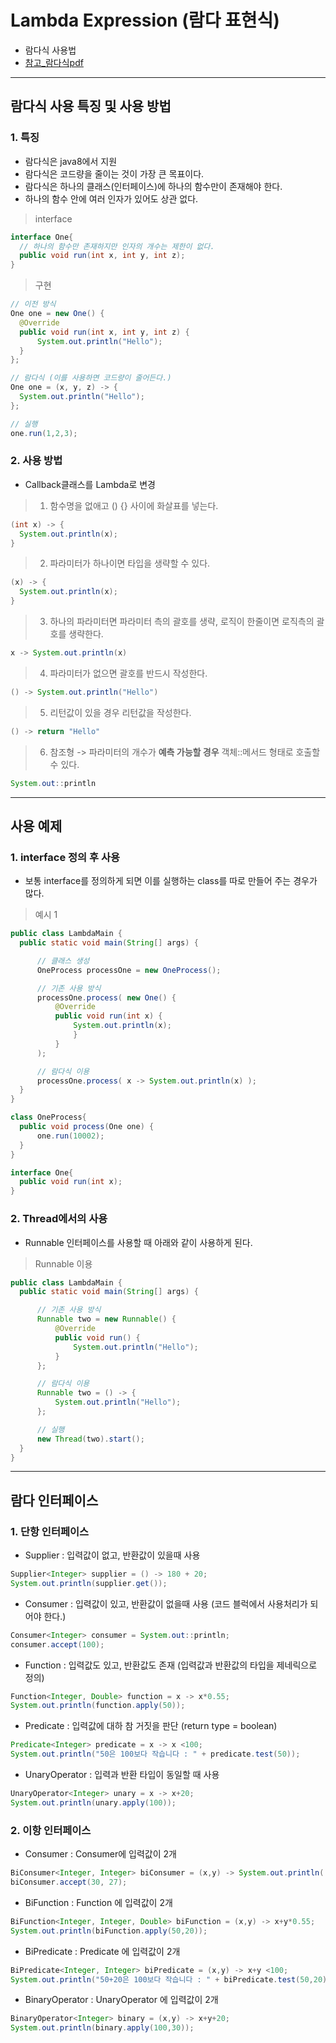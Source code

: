 # Lambda Expression (람다 표현식)
  - 람다식 사용법
  - [참고_람다식pdf](https://github.com/Lee-KyungSeok/Study/blob/master/Java/Contents/Lamda/pdf/Java8_Lambda.pdf)

---

## 람다식 사용 특징 및 사용 방법
  ### 1. 특징
  - 람다식은 java8에서 지원
  - 람다식은 코드량을 줄이는 것이 가장 큰 목표이다.
  - 람다식은 하나의 클래스(인터페이스)에 하나의 함수만이 존재해야 한다.
  - 하나의 함수 안에 여러 인자가 있어도 상관 없다.

  > interface

  ```java
  interface One{
    // 하나의 함수만 존재하지만 인자의 개수는 제한이 없다.
  	public void run(int x, int y, int z);
  }
  ```

  > 구현

  ```Java
  // 이전 방식
  One one = new One() {
    @Override
    public void run(int x, int y, int z) {
        System.out.println("Hello");
    }
  };

  // 람다식 (이를 사용하면 코드량이 줄어든다.)
  One one = (x, y, z) -> {
    System.out.println("Hello");
  };

  // 실행
  one.run(1,2,3);
  ```

  ### 2. 사용 방법
  - Callback클래스를 Lambda로 변경

  >1. 함수명을 없애고 () {} 사이에 화살표를 넣는다.

  ```java
  (int x) -> {
    System.out.println(x);
  }
  ```

  >2. 파라미터가 하나이면 타입을 생략할 수 있다.

  ```java
  (x) -> {
    System.out.println(x);
  }
  ```

  >3. 하나의 파라미터면 파라미터 측의 괄호를 생략, 로직이 한줄이면 로직측의 괄호를 생략한다.

  ```java
  x -> System.out.println(x)
  ```

  >4. 파라미터가 없으면 괄호를 반드시 작성한다.

  ```java
  () -> System.out.println("Hello")
  ```

  >5. 리턴값이 있을 경우 리턴값을 작성한다.

  ```java
  () -> return "Hello"
  ```

  >6. 참조형 -> 파라미터의 개수가 __예측 가능할 경우__ 객체::메서드 형태로 호출할 수 있다.

  ```java
  System.out::println
  ```

---

## 사용 예제
  ### 1. interface 정의 후 사용
  - 보통 interface를 정의하게 되면 이를 실행하는 class를 따로 만들어 주는 경우가 많다.

  > 예시 1

  ```java
  public class LambdaMain {
  	public static void main(String[] args) {

  		// 클래스 생성
  		OneProcess processOne = new OneProcess();

  		// 기존 사용 방식
  		processOne.process( new One() {
  			@Override
  			public void run(int x) {
  				System.out.println(x);
  				}
  			}
  		);

  		// 람다식 이용
  		processOne.process( x -> System.out.println(x) );
  	}
  }

  class OneProcess{
  	public void process(One one) {
  		one.run(10002);
  	}
  }

  interface One{
  	public void run(int x);
  }
  ```

  ### 2. Thread에서의 사용
  - Runnable 인터페이스를 사용할 때 아래와 같이 사용하게 된다.

  > Runnable 이용

  ```java
  public class LambdaMain {
  	public static void main(String[] args) {

  		// 기존 사용 방식
  		Runnable two = new Runnable() {
  			@Override
  			public void run() {
  				System.out.println("Hello");
  			}
  		};

  		// 람다식 이용
  		Runnable two = () -> {
  			System.out.println("Hello");
  		};

  		// 실행
  		new Thread(two).start();
  	}
  }
  ```

  ---

## 람다 인터페이스

  ### 1. 단항 인터페이스
  - Supplier : 입력값이 없고, 반환값이 있을때 사용

  ```java
  Supplier<Integer> supplier = () -> 180 + 20;
  System.out.println(supplier.get());
  ```

  - Consumer : 입력값이 있고, 반환값이 없을때 사용 (코드 블럭에서 사용처리가 되어야 한다.)

  ```java
  Consumer<Integer> consumer = System.out::println;
  consumer.accept(100);
  ```

  - Function : 입력값도 있고, 반환값도 존재 (입력값과 반환값의 타입을 제네릭으로 정의)

  ```java
  Function<Integer, Double> function = x -> x*0.55;
  System.out.println(function.apply(50));
  ```

  - Predicate : 입력값에 대하 참 거짓을 판단 (return type = boolean)

  ```java
  Predicate<Integer> predicate = x -> x <100;
  System.out.println("50은 100보다 작습니다 : " + predicate.test(50));
  ```

  - UnaryOperator : 입력과 반환 타입이 동일할 때 사용

  ```java
  UnaryOperator<Integer> unary = x -> x+20;
  System.out.println(unary.apply(100));
  ```

  ### 2. 이항 인터페이스
  - Consumer : Consumer에 입력값이 2개

  ```java
  BiConsumer<Integer, Integer> biConsumer = (x,y) -> System.out.println( x + y) ;
  biConsumer.accept(30, 27);
  ```

  - BiFunction : Function 에 입력값이 2개

  ```java
  BiFunction<Integer, Integer, Double> biFunction = (x,y) -> x+y*0.55;
  System.out.println(biFunction.apply(50,20));
  ```

  - BiPredicate : Predicate 에 입력값이 2개

  ```java
  BiPredicate<Integer, Integer> biPredicate = (x,y) -> x+y <100;
  System.out.println("50+20은 100보다 작습니다 : " + biPredicate.test(50,20));
  ```

  - BinaryOperator : UnaryOperator 에 입력값이 2개

  ```java
  BinaryOperator<Integer> binary = (x,y) -> x+y+20;
  System.out.println(binary.apply(100,30));
  ```
